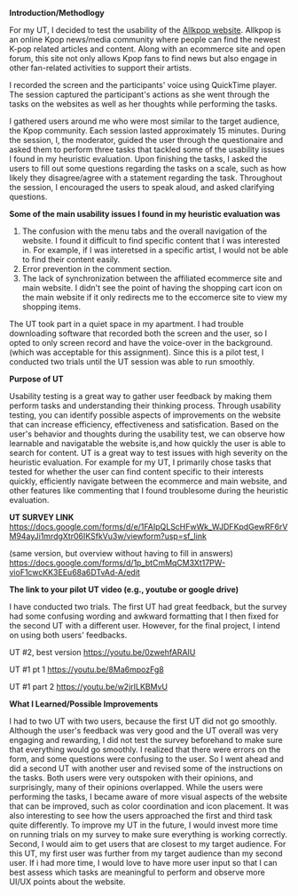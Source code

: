 **Introduction/Methodlogy**

For my UT, I decided to test the usability of the [Allkpop website](www.allkpop.com).
Allkpop is an online Kpop news/media community where people can find the newest K-pop related articles and content. Along with an ecommerce site and open forum, this site not only allows Kpop fans to find news but also engage in other fan-related activities to support their artists.

I recorded the screen and the participants' voice using QuickTime player. The session captured the participant's actions as she went through the tasks on the websites as well as her thoughts while performing the tasks.

I gathered users around me who were most similar to the target audience, the Kpop community. Each session lasted approximately 15 minutes. During the session, I, the moderator, guided the user through the questionaire and asked them to perform three tasks that tackled some of the usability issues I found in my heuristic evaluation. Upon finishing the tasks, I asked the users to fill out some questions regarding the tasks on a scale, such as how likely they disagree/agree with a statement regarding the task. Throughout the session, I encouraged the users to speak aloud, and asked clarifying questions.


**Some of the main usability issues I found in my heuristic evaluation was**
1. The confusion with the menu tabs and the overall navigation of the website. I found it difficult to find specific content that I was interested in. For example, if I was interetsed in a specific artist, I would not be able to find their content easily.
2. Error prevention in the comment section.
3. The lack of synchronization between the affiliated ecommerce site and main website. I didn't see the point of having the shopping cart icon on the main website if it only redirects me to the eccomerce site to view my shopping items.

The UT took part in a quiet space in my apartment. I had trouble downloading software that recorded both the screen and the user, so I opted to only screen record and have the voice-over in the background. (which was acceptable for this assignment). Since this is a pilot test, I conducted two trials until the UT session was able to run smoothly.





**Purpose of UT**

Usability testing is a great way to gather user feedback by making them perform tasks and understanding their thinking process. Through usability testing, you can identify possible aspects of improvements on the website that can increase efficiency, effectiveness and satisfication. Based on the user's behavior and thoughts during the usability test, we can observe how learnable and navigatable the website is,and how quickly the user is able to search for content. UT is a great way to test issues with high severity on the heuristic evaluation. For example for my UT, I primarily chose tasks that tested for whether the user can find content specific to their interests quickly, efficiently navigate between the ecommerce and main website, and other features like commenting that I found troublesome during the heuristic evaluation.


**UT SURVEY LINK**
https://docs.google.com/forms/d/e/1FAIpQLScHFwWk_WJDFKpdGewRF6rVM94ayJi1mrdgXtr06IKSfkVu3w/viewform?usp=sf_link

(same version, but overview without having to fill in answers)
https://docs.google.com/forms/d/1p_btCmMqCM3Xt17PW-vioF1cwcKK3EEu68a6DTvAd-A/edit



**The link to your pilot UT video (e.g., youtube or google drive)**

I have conducted two trials. The first UT had great feedback, but the survey had some confusing wording and awkward formatting that I then fixed for the second UT with a different user. However, for the final project, I intend on using both users' feedbacks. 


UT #2, best version
https://youtu.be/0zwehfARAIU

UT #1 pt 1
https://youtu.be/8Ma6mpozFg8

UT #1 part 2
https://youtu.be/w2jrILKBMvU



**What I Learned/Possible Improvements**

I had to two UT with two users, because the first UT did not go smoothly. Although the user's feedback was very good and the UT overall was very engaging and rewarding, I did not test the survey beforehand to make sure that everything would go smoothly. I realized that there were errors on the form, and some questions were confusing to the user. So I went ahead and did a second UT with another user and revised some of the instructions on the tasks. Both users were very outspoken with their opinions, and surprisingly, many of their opinions overlapped. While the users were performing the tasks, I became aware of more visual aspects of the website that can be improved, such as color coordination and icon placement. It was also interesting to see how the users approached the first and third task quite differently. To improve my UT in the future, I would invest more time on running trials on my survey to make sure everything is working correctly. Second, I would aim to get users that are closest to my target audience. For this UT, my first user was further from my target audience than my second user. If i had more time,  I would love to have more user input so that I can best assess which tasks are meaningful to perform and observe more UI/UX points about the website.

